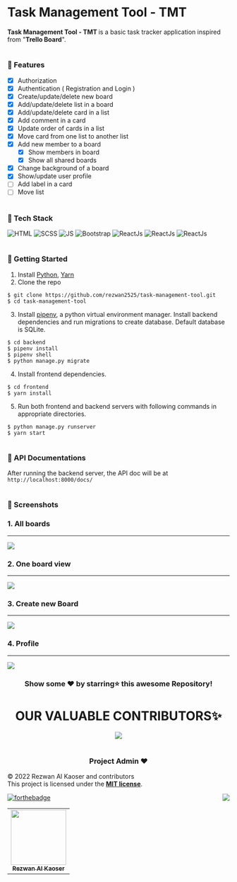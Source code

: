 # Task Management Tool - TMT
<b>Task Management Tool - TMT </b> is a basic task tracker application inspired from "<b>Trello Board</b>".

# <h3> 📌 Features</h3>
 - [x] Authorization
 - [x] Authentication ( Registration and Login )
 - [x] Create/update/delete new board
 - [x] Add/update/delete list in a board
 - [x] Add/update/delete card in a list
 - [x] Add comment in a card
 - [x] Update order of cards in a list
 - [x] Move card from one list to another list
 - [x] Add new member to a board
     - [x] Show members in board
     - [x] Show all shared boards
 - [x] Change background of a board
 - [x] Show/update user profile
 - [ ] Add label in a card
 - [ ] Move list
 
# <h3> 📌 Tech Stack</h3>

![HTML](https://img.shields.io/badge/html5%20-%23E34F26.svg?&style=for-the-badge&logo=html5&logoColor=white)
![SCSS](https://img.shields.io/badge/SCSS%20-%231572B6.svg?&style=for-the-badge&logo=sass&logoColor=white)
![JS](https://img.shields.io/badge/typescript%20-%23323330.svg?&style=for-the-badge&logo=typescript&logoColor=%23F7DF1E)
<img alt="Bootstrap" src="https://img.shields.io/badge/bootstrap-%23563D7C.svg?style=for-the-badge&logo=bootstrap&logoColor=white"/>
<img alt="ReactJs" src="https://img.shields.io/badge/angular-A8A8A8.svg?style=for-the-badge&logo=angular&logoColor=61DBFB"/>
<img alt="ReactJs" src="https://img.shields.io/badge/python-AA2A2C.svg?style=for-the-badge&logo=python&logoColor=F7CB3F"/>
<img alt="ReactJs" src="https://img.shields.io/badge/django-green.svg?style=for-the-badge&logo=django&logoColor=61DBFB"/>

# <h3> 📌 Getting Started</h3>
1. Install [Python](https://www.python.org/downloads/), [Yarn](https://classic.yarnpkg.com/en/docs/install/)
2. Clone the repo
```
$ git clone https://github.com/rezwan2525/task-management-tool.git
$ cd task-management-tool
```
3. Install [pipenv](https://pypi.org/project/pipenv/), a python virtual environment manager. Install backend dependencies and run migrations to create database. Default database is SQLite.
```
$ cd backend
$ pipenv install
$ pipenv shell
$ python manage.py migrate
```
4. Install frontend dependencies.
```
$ cd frontend
$ yarn install
```
5. Run both frontend and backend servers with following commands in appropriate directories.
```
$ python manage.py runserver
$ yarn start
```
# <h3> 📌 API Documentations</h3>
After running the backend server, the API doc will be at `http://localhost:8000/docs/`

# <h3> 📌 Screenshots</h3>
### **1. All boards**
----------------------
<img src="https://github.com/rezwan2525/task-management-tool/blob/main/screenshots/all_boards_page.jpg">

### **2. One board view**
----------------------
<img src="https://github.com/rezwan2525/task-management-tool/blob/main/screenshots/one_board_page.jpg">

### **3. Create new Board**
----------------------
<img src="https://github.com/rezwan2525/task-management-tool/blob/main/screenshots/create_new_board_dialog.jpg">

### **4. Profile**
----------------------
<img src="https://github.com/rezwan2525/task-management-tool/blob/main/screenshots/profile_dialog.jpg">


<div align="center">

### Show some ❤️ by starring⭐ this awesome Repository!

</div>
  

#

<h1 align=center> OUR VALUABLE CONTRIBUTORS✨ </h1>
<p align="center">
  
	
<a href="https://github.com/rezwan2525/task-management-tool/graphs/contributors"> 
  <img src="https://contrib.rocks/image?repo=rezwan2525/task-management-tool" />
</a>
</p>

#
	

<h3 align=center> Project Admin ❤️ </h3>

© 2022 Rezwan Al Kaoser and contributors\
This project is licensed under the [**MIT license**](https://github.com/rezwan2525/task-management-tool/blob/main/LICENSE).

[![forthebadge](https://forthebadge.com/images/badges/built-with-love.svg)](https://forthebadge.com)
<a href="#top"><img src="https://img.shields.io/badge/-Back%20to%20Top-red?style=for-the-badge" align="right"/></a>

<p align="center">
<table align="center">
  <tbody><tr>
     <td align="center"><a href="https://github.com/rezwan2525"><img alt="" src="https://user-images.githubusercontent.com/30120066/208153739-d5ae9f75-c705-4b51-a56d-fc98df673453.jpg" width="125px;"><br><sub><b> Rezwan Al Kaoser </b></sub></a><br></td> </a></td>
</tbody></table>
 
